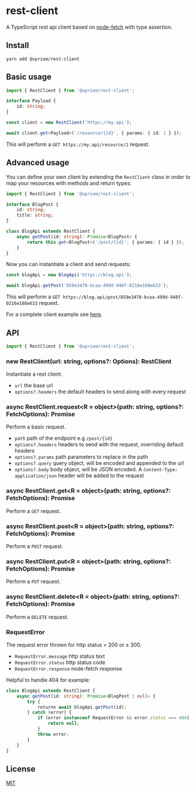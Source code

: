 # rest-client

A TypeScript rest api client based on [node-fetch](https://www.npmjs.com/package/node-fetch) with type assertion.

## Install

```shell
yarn add @vpriem/rest-client
```

## Basic usage

```typescript
import { RestClient } from '@vpriem/rest-client';

interface Payload {
    id: string;
}

const client = new RestClient('https://my.api');

await client.get<Payload>('/resource/{id}', { params: { id: 1 } });
```

This will perform a `GET https://my.api/resource/1` request.

## Advanced usage

You can define your own client by extending the `RestClient` class in order to map your resources with methods and return types:

```typescript
import { RestClient } from '@vpriem/rest-client';

interface BlogPost {
    id: string;
    title: string;
}

class BlogApi extends RestClient {
    async getPost(id: string): Promise<BlogPost> {
        return this.get<BlogPost>('/post/{id}', { params: { id } });
    }
}
```

Now you can instantiate a client and send requests:

```typescript
const blogApi = new BlogApi('https://blog.api');

await blogApi.getPost('859e3470-bcaa-499d-948f-0216e168e633');
```

This will perform a `GET https://blog.api/post/859e3470-bcaa-499d-948f-0216e168e633` request.

For a complete client example see [here](https://github.com/vpriem/ts-monorepo/tree/master/packages/rest-client/src/examples).

## API

```typescript
import { RestClient } from '@vpriem/rest-client';
```

### new RestClient(url: string, options?: Options): RestClient

Instantiate a rest client.

-   `url` the base url
-   `options?.headers` the default headers to send along with every request

### async RestClient.request<R = object>(path: string, options?: FetchOptions): Promise<R>

Perform a basic request.

-   `path` path of the endpoint e.g `/post/{id}`
-   `options?.headers` headers to send with the request, overriding default headers
-   `options?.params` path parameters to replace in the path
-   `options?.query` query object, will be encoded and appended to the url
-   `options?.body` body object, will be JSON encoded. A `Content-Type: application/json` header will be added to the request

### async RestClient.get<R = object>(path: string, options?: FetchOptions): Promise<R>

Perform a `GET` request.

### async RestClient.post<R = object>(path: string, options?: FetchOptions): Promise<R>

Perform a `POST` request.

### async RestClient.put<R = object>(path: string, options?: FetchOptions): Promise<R>

Perform a `PUT` request.

### async RestClient.delete<R = object>(path: string, options?: FetchOptions): Promise<R>

Perform a `DELETE` request.

### RequestError

The request error thrown for http status < 200 or ≥ 300.

-   `RequestError.message` http status text
-   `RequestError.status` http status code
-   `RequestError.response` node-fetch response

Helpful to handle 404 for example:

```typescript
class BlogApi extends RestClient {
    async getPost(id: string): Promise<BlogPost | null> {
        try {
            returnn await blogApi.getPost(id);
        } catch (error) {
            if (error instanceof RequestError && error.status === 404) {
                return null;
            }
            throw error;
        }
    }
}
```

## License

[MIT](LICENSE)
